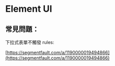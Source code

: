 # Element UI

## 常見問題：

下拉式表單不觸發 rules:

[https://segmentfault.com/a/1190000019494866](https://segmentfault.com/a/1190000019494866)

